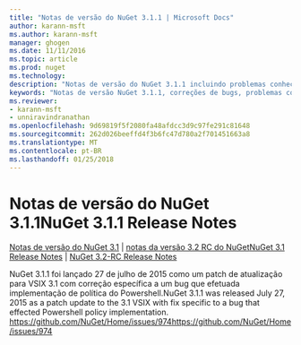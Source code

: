 ```yaml
---
title: "Notas de versão do NuGet 3.1.1 | Microsoft Docs"
author: karann-msft
ms.author: karann-msft
manager: ghogen
ms.date: 11/11/2016
ms.topic: article
ms.prod: nuget
ms.technology: 
description: "Notas de versão do NuGet 3.1.1 incluindo problemas conhecidos, correções de bug, recursos adicionados e DCRs."
keywords: "Notas de versão NuGet 3.1.1, correções de bugs, problemas conhecidos, adicionaram recursos, DCRs"
ms.reviewer:
- karann-msft
- unniravindranathan
ms.openlocfilehash: 9d69819f5f2080fa48afdcc3d9c97fe291c81648
ms.sourcegitcommit: 262d026beeffd4f3b6fc47d780a2f701451663a8
ms.translationtype: MT
ms.contentlocale: pt-BR
ms.lasthandoff: 01/25/2018
---
```

# <a name="nuget-311-release-notes"></a><span data-ttu-id="d2458-104">Notas de versão do NuGet 3.1.1</span><span class="sxs-lookup"><span data-stu-id="d2458-104">NuGet 3.1.1 Release Notes</span></span>

<span data-ttu-id="d2458-105">[Notas de versão do NuGet 3.1](../release-notes/nuget-3.1.md) | [notas da versão 3.2 RC do NuGet](../release-notes/nuget-3.2-RC.md)</span><span class="sxs-lookup"><span data-stu-id="d2458-105">[NuGet 3.1 Release Notes](../release-notes/nuget-3.1.md) | [NuGet 3.2-RC Release Notes](../release-notes/nuget-3.2-RC.md)</span></span>

<span data-ttu-id="d2458-106">NuGet 3.1.1 foi lançado 27 de julho de 2015 como um patch de atualização para VSIX 3.1 com correção específica a um bug que efetuada implementação de política do Powershell.</span><span class="sxs-lookup"><span data-stu-id="d2458-106">NuGet 3.1.1 was released July 27, 2015 as a patch update to the 3.1 VSIX with fix specific to a bug that effected Powershell policy implementation.</span></span>
[<span data-ttu-id="d2458-107">https://github.com/NuGet/Home/issues/974</span><span class="sxs-lookup"><span data-stu-id="d2458-107">https://github.com/NuGet/Home/issues/974</span></span>](https://github.com/NuGet/Home/issues/974)
